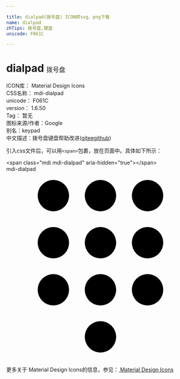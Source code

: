 ```yaml
---

title: dialpad(拨号盘) ICON转svg、png下载
name: dialpad
zhTips: 拨号盘,键盘
unicode: F061C

---
```


# dialpad  <small style="font-size: 60%;font-weight: 100">拨号盘</small>


<div class="detail-page">
<p>
<span>
ICON库：
<span class="badge-secondary badge">Material Design Icons</span> 
</span>
<br/>
<span>
CSS名称：
<span class="badge-secondary badge">mdi-dialpad</span> 
</span>
<br/>
<span>
unicode：
<span class="badge-secondary badge">F061C</span> 
</span>
<br/>
<span>
version：
<span class="badge-secondary badge">1.6.50</span> 
</span>
<br/>
<span>Tag：
<span class="badge-light badge">暂无</span>
</span>
<br/>
<span>图标来源/作者：<span class="badge-light badge">Google</span></span> 
<br/>
<span>别名：<span class="badge-light badge">keypad</span></span><br/><span class="zh-detail">中文描述：<span class="badge-primary badge">拨号盘</span><span class="badge-primary badge">键盘</span><span class="help-link"><span>帮助改进</span>(<a href="https://gitee.com/liuwave/icon-helper/edit/master/json/material/dialpad.json" target="_blank" rel="noopener noreferrer">gitee</a><a href="https://github.com/liuwave/icon-helper/edit/master/json/material/dialpad.json" target="_blank" rel="noopener noreferrer">github</a></span>)</span><br/>
</p>
</div>
<div class="alert alert-dark">
  <i class="mdi mdi-dialpad mdi-48px"></i>
  <i class="mdi mdi-dialpad mdi-36px"></i>
  <i class="mdi mdi-dialpad mdi-24px"></i>
  <i class="mdi mdi-dialpad mdi-18px"></i>
</div>
<div>
  <p>引入css文件后，可以用<code>&lt;span&gt;</code>包裹，放在页面中。具体如下所示：    
  </p>
  <div class="alert alert-primary" style="font-size: 14px">
    &lt;span class="mdi mdi-dialpad" aria-hidden="true"&gt;&lt;/span&gt;
    <copy-btn content='<span class="mdi mdi-dialpad" aria-hidden="true"></span>'></copy-btn>
  </div>
  <div class="alert alert-secondary">
    <i class="mdi mdi-dialpad"
    style="font-size: 24px"
    aria-hidden="true"></i> mdi-dialpad
    <copy-btn content="mdi-dialpad" btn-title="复制图标名称"></copy-btn>
  </div>
</div>
<div id="svg" class="svg-wrap">
<svg xmlns="http://www.w3.org/2000/svg" viewBox="0 0 24 24"><path d="M12,19A2,2 0 0,0 10,21A2,2 0 0,0 12,23A2,2 0 0,0 14,21A2,2 0 0,0 12,19M6,1A2,2 0 0,0 4,3A2,2 0 0,0 6,5A2,2 0 0,0 8,3A2,2 0 0,0 6,1M6,7A2,2 0 0,0 4,9A2,2 0 0,0 6,11A2,2 0 0,0 8,9A2,2 0 0,0 6,7M6,13A2,2 0 0,0 4,15A2,2 0 0,0 6,17A2,2 0 0,0 8,15A2,2 0 0,0 6,13M18,5A2,2 0 0,0 20,3A2,2 0 0,0 18,1A2,2 0 0,0 16,3A2,2 0 0,0 18,5M12,13A2,2 0 0,0 10,15A2,2 0 0,0 12,17A2,2 0 0,0 14,15A2,2 0 0,0 12,13M18,13A2,2 0 0,0 16,15A2,2 0 0,0 18,17A2,2 0 0,0 20,15A2,2 0 0,0 18,13M18,7A2,2 0 0,0 16,9A2,2 0 0,0 18,11A2,2 0 0,0 20,9A2,2 0 0,0 18,7M12,7A2,2 0 0,0 10,9A2,2 0 0,0 12,11A2,2 0 0,0 14,9A2,2 0 0,0 12,7M12,1A2,2 0 0,0 10,3A2,2 0 0,0 12,5A2,2 0 0,0 14,3A2,2 0 0,0 12,1Z" /></svg>
</div>
<detail full-name='mdi-dialpad'></detail>
    
<div><p>更多关于 Material Design Icons的信息，参见：<a target="_blank" href="https://iconhelper.cn/material.html"> Material Design Icons</a>
</p></div>
